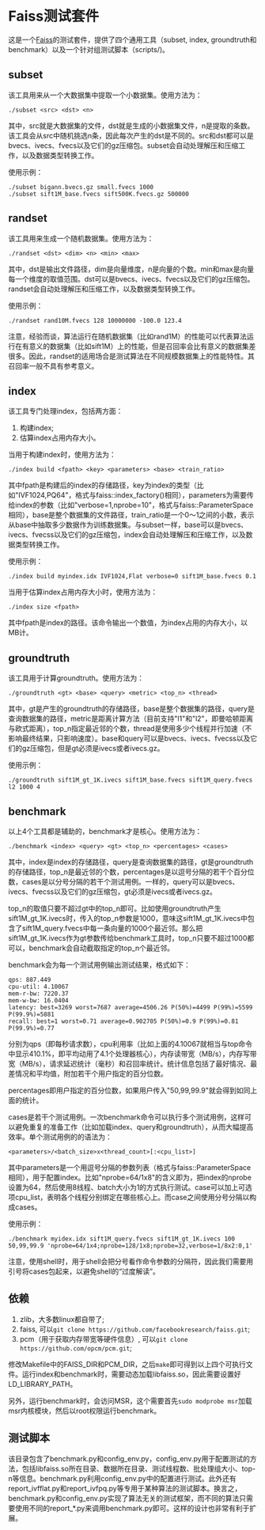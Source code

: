 # Faiss测试套件

这是一个[Faiss](https://github.com/facebookresearch/faiss)的测试套件，提供了四个通用工具（subset, index, groundtruth和benchmark）以及一个针对组测试脚本（scripts/)。

## subset

该工具用来从一个大数据集中提取一个小数据集。使用方法为：
```
./subset <src> <dst> <n>
```
其中，src就是大数据集的文件，dst就是生成的小数据集文件，n是提取的条数。该工具会从src中随机挑选n条，因此每次产生的dst是不同的。src和dst都可以是bvecs、ivecs、fvecs以及它们的gz压缩包。subset会自动处理解压和压缩工作，以及数据类型转换工作。

使用示例：
```
./subset bigann.bvecs.gz small.fvecs 1000
./subset sift1M_base.fvecs sift500K.fvecs.gz 500000
```

## randset

该工具用来生成一个随机数据集。使用方法为：
```
./randset <dst> <dim> <n> <min> <max>
```
其中，dst是输出文件路径，dim是向量维度，n是向量的个数。min和max是向量每一个维度的取值范围。dst可以是bvecs、ivecs、fvecs以及它们的gz压缩包。randset会自动处理解压和压缩工作，以及数据类型转换工作。

使用示例：
```
./randset rand10M.fvecs 128 10000000 -100.0 123.4
```

注意，经验而谈，算法运行在随机数据集（比如rand1M）的性能可以代表算法运行在有意义的数据集（比如sift1M）上的性能，但是召回率会比有意义的数据集差很多。因此，randset的适用场合是测试算法在不同规模数据集上的性能特性。其召回率一般不具有参考意义。

## index

该工具专门处理index，包括两方面：
1) 构建index;
2) 估算index占用内存大小。

当用于构建index时，使用方法为：
```
./index build <fpath> <key> <parameters> <base> <train_ratio>
```
其中fpath是构建后的index的存储路径，key为index的类型（比如"IVF1024,PQ64"，格式与faiss::index_factory()相同），parameters为需要传给index的参数（比如"verbose=1,nprobe=10"，格式与faiss::ParameterSpace相同），base是整个数据集的文件路径，train_ratio是一个0～1之间的小数，表示从base中抽取多少数据作为训练数据集。与subset一样，base可以是bvecs、ivecs、fvecss以及它们的gz压缩包，index会自动处理解压和压缩工作，以及数据类型转换工作。

使用示例：
```
./index build myindex.idx IVF1024,Flat verbose=0 sift1M_base.fvecs 0.1
```

当用于估算index占用内存大小时，使用方法为：
```
./index size <fpath>
```
其中fpath是index的路径。该命令输出一个数值，为index占用的内存大小，以MB计。

## groundtruth

该工具用于计算groundtruth。使用方法为：
```
./groundtruth <gt> <base> <query> <metric> <top_n> <thread>
```
其中，gt是产生的groundtruth的存储路径，base是整个数据集的路径，query是查询数据集的路径，metric是距离计算方法（目前支持"l1"和"l2"，即曼哈顿距离与欧式距离），top_n指定最近邻的个数，thread是使用多少个线程并行加速（不影响最终结果，只影响速度）。base和query可以是bvecs、ivecs、fvecss以及它们的gz压缩包，但是gt必须是ivecs或者ivecs.gz。

使用示例：
```
./groundtruth sift1M_gt_1K.ivecs sift1M_base.fvecs sift1M_query.fvecs l2 1000 4
```

## benchmark

以上4个工具都是辅助的，benchmark才是核心。使用方法为：
```
./benchmark <index> <query> <gt> <top_n> <percentages> <cases>
```
其中，index是index的存储路径，query是查询数据集的路径，gt是groundtruth的存储路径，top_n是最近邻的个数，percentages是以逗号分隔的若干个百分位数，cases是以分号分隔的若干个测试用例。一样的，query可以是bvecs、ivecs、fvecss以及它们的gz压缩包，gt必须是ivecs或者ivecs.gz。

top_n的取值只要不超过gt中的top_n即可。比如使用groundtruth产生sift1M_gt_1K.ivecs时，传入的top_n参数是1000，意味这sift1M_gt_1K.ivecs中包含了sift1M_query.fvecs中每一条向量的1000个最近邻。那么把sift1M_gt_1K.ivecs作为gt参数传给benchmark工具时，top_n只要不超过1000都可以，benchmark会自动截取指定的top_n个最近邻。

benchmark会为每一个测试用例输出测试结果，格式如下：
```
qps: 887.449
cpu-util: 4.10067
mem-r-bw: 7220.37
mem-w-bw: 16.0404
latency: best=3269 worst=7687 average=4506.26 P(50%)=4499 P(99%)=5599 P(99.9%)=5881
recall: best=1 worst=0.71 average=0.902705 P(50%)=0.9 P(99%)=0.81 P(99.9%)=0.77
```
分别为qps（即每秒请求数），cpu利用率（比如上面的4.10067就相当与top命令中显示410.1%，即平均动用了4.1个处理器核心），内存读带宽（MB/s），内存写带宽（MB/s），请求延迟统计（毫秒）和召回率统计。统计信息包括了最好情况、最差情况和平均值，附加若干个用户指定的百分位数。

percentages即用户指定的百分位数，如果用户传入"50,99,99.9"就会得到如同上面的统计。

cases是若干个测试用例。一次benchmark命令可以执行多个测试用例，这样可以避免重复的准备工作（比如加载index、query和groundtruth），从而大幅提高效率。单个测试用例的的语法为：
```
<parameters>/<batch_size>x<thread_count>[:<cpu_list>]
```
其中parameters是一个用逗号分隔的参数列表（格式与faiss::ParameterSpace相同），用于配置index。比如"nprobe=64/1x8"的含义即为，把index的nprobe设置为64，然后使用8线程、batch大小为1的方式执行测试。case可以加上可选项cpu_list，表明各个线程分别绑定在哪些核心上。而case之间使用分号分隔以构成cases。

使用示例：
```
./benchmark myidex.idx sift1M_query.fvecs sift1M_gt_1K.ivecs 100 50,99,99.9 'nprobe=64/1x4;nprobe=128/1x8;nprobe=32,verbose=1/8x2:0,1'
```
注意，使用shell时，用于shell会把分号看作命令参数的分隔符，因此我们需要用引号将cases包起来，以避免shell的“过度解读”。

## 依赖

1) zlib，大多数linux都自带了;
2) faiss, 可以`git clone https://github.com/facebookresearch/faiss.git`;
3) pcm（用于获取内存带宽等硬件信息）, 可以`git clone https://github.com/opcm/pcm.git`;

修改Makefile中的FAISS_DIR和PCM_DIR，之后`make`即可得到以上四个可执行文件。运行index和benchmark时，需要动态加载libfaiss.so，因此需要设置好LD_LIBRARY_PATH。

另外，运行benchmark时，会访问MSR，这个需要首先`sudo modprobe msr`加载msr内核模块，然后以root权限运行benchmark。

## 测试脚本

该目录包含了benchmark.py和config_env.py，config_env.py用于配置测试的方法，包括libfaiss.so所在目录、数据所在目录、测试线程数、批处理组大小、top-n等信息。benchmark.py利用config_env.py中的配置进行测试。此外还有report_ivfflat.py和report_ivfpq.py等专用于某种算法的测试脚本。换言之，benchmark.py和config_env.py实现了算法无关的测试框架，而不同的算法只需要使用不同的report_*.py来调用benchmark.py即可。这样的设计也非常有利于扩展。